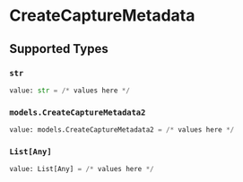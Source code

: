 # CreateCaptureMetadata


## Supported Types

### `str`

```python
value: str = /* values here */
```

### `models.CreateCaptureMetadata2`

```python
value: models.CreateCaptureMetadata2 = /* values here */
```

### `List[Any]`

```python
value: List[Any] = /* values here */
```

